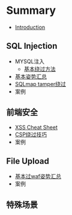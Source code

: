 # Summary

* [Introduction](README.md)

## SQL Injection

* MYSQL注入
  * [基本绕过方法](sql-injection/ji-ben-rao-guo-fang-fa.md)
* [基本姿势汇总](sql-injection/ji-ben-guo-waf-zi-shi-hui-zong.md)
* [SQLmap tamper绕过](sql-injection/sqlmap-tamperrao-guo.md)
* 案例

## 前端安全

* [XSS Cheat Sheet](xss/xss-cheat-sheet.md)
* [CSP绕过技巧](xss/csprao-guo-ji-qiao.md)
* 案例

## File Upload

* [基本过waf姿势汇总](file-upload/ji-ben-guo-waf-zi-shi-hui-zong.md)
* 案例

## 特殊场景

